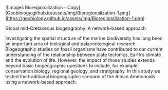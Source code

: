 ![Images Bioregionalization - Copy](Geobiology.github.io/assets/img/Bioregionalization-1.png](https://geobiology.github.io/assets/img/Bioregionalization-1.png)


Global mid-Cretaceous biogeography: A network-based approach

Investigating the spatial structure of the marine biodiversity has long been an important area of biological and palaeontological research.  Biogeographic studies on fossil organisms have contributed to our current understanding of the relationship between plate tectonics, Earth’s climate and the evolution of life. However, the impact of those studies extends beyond basic biogeographic questions to include, for example, conservation biology, regional geology, and stratigraphy. In this study we tested the traditional biogeographic scenario of the Albian Ammonoids using a network-based approach.

